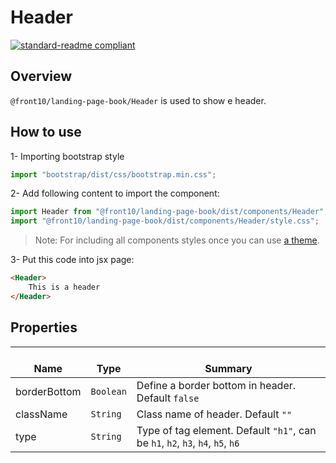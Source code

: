 # Header

[![standard-readme compliant](https://img.shields.io/badge/standard--readme-OK-green.svg?style=flat-square)](https://github.com/RichardLitt/standard-readme)

## Overview
`@front10/landing-page-book/Header` is used to show e header.

## How to use
1- Importing bootstrap style

```js
import "bootstrap/dist/css/bootstrap.min.css";
```
2- Add following content to import the component:

```js
import Header from "@front10/landing-page-book/dist/components/Header";
import "@front10/landing-page-book/dist/components/Header/style.css";
```

> Note: For including all components styles once you can use [a theme](https://github.com/front10/landing-page-book/wiki/Theming).

3- Put this code into jsx page:
```html
<Header>
    This is a header
</Header>
```

## Properties

| </br>Name   | </br>Type | </br>Summary                                                                                 | 
| ------------| - | ------------------------------------------------------------------------------------------------------ |
| borderBottom      | `Boolean` | Define a border bottom in header. Default `false`|
| className      | `String` | Class name of header. Default `""`|
| type      | `String` | Type of tag element. Default `"h1"`, can be `h1`, `h2`, `h3`, `h4`, `h5`, `h6`|

